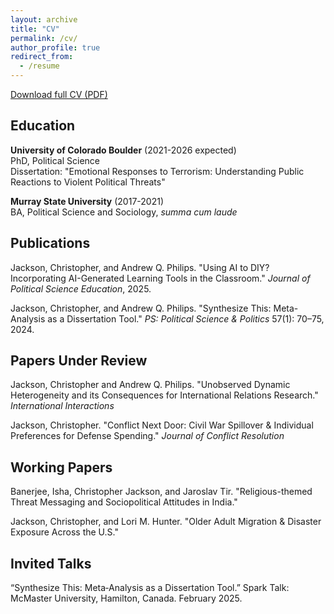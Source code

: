 ```yaml
---
layout: archive
title: "CV"
permalink: /cv/
author_profile: true
redirect_from:
  - /resume
---
```


[Download full CV (PDF)](../files/Jackson_CV1.pdf)

## Education

**University of Colorado Boulder** (2021-2026 expected)  
PhD, Political Science  
Dissertation: "Emotional Responses to Terrorism: Understanding Public Reactions to Violent Political Threats"

**Murray State University** (2017-2021)  
BA, Political Science and Sociology, *summa cum laude*

## Publications

Jackson, Christopher, and Andrew Q. Philips. "Using AI to DIY? Incorporating AI-Generated Learning Tools in the Classroom." *Journal of Political Science Education*, 2025.

Jackson, Christopher, and Andrew Q. Philips. "Synthesize This: Meta-Analysis as a Dissertation Tool." *PS: Political Science & Politics* 57(1): 70–75, 2024.

## Papers Under Review

Jackson, Christopher and Andrew Q. Philips. "Unobserved Dynamic Heterogeneity and its Consequences for International Relations Research." *International Interactions*

Jackson, Christopher. "Conflict Next Door: Civil War Spillover & Individual Preferences for Defense Spending." *Journal of Conflict Resolution*

## Working Papers

Banerjee, Isha, Christopher Jackson, and Jaroslav Tir. "Religious-themed Threat Messaging and Sociopolitical Attitudes in India."

Jackson, Christopher, and Lori M. Hunter. "Older Adult Migration & Disaster Exposure Across the U.S."

## Invited Talks

“Synthesize This: Meta‑Analysis as a Dissertation Tool.” Spark Talk: McMaster University,
Hamilton, Canada. February 2025.
